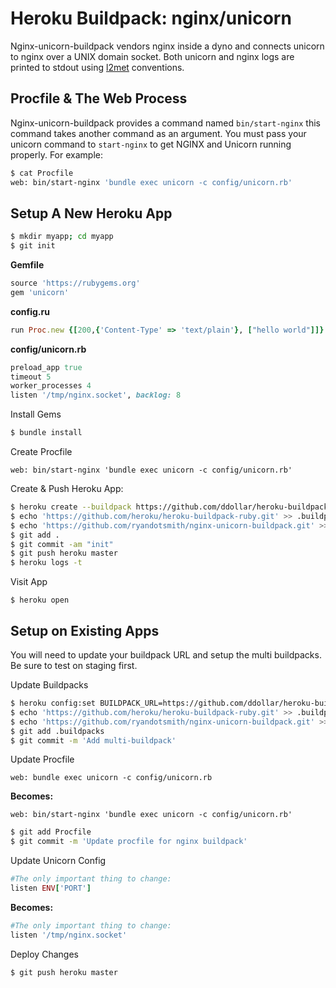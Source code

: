 # Heroku Buildpack: nginx/unicorn

Nginx-unicorn-buildpack vendors nginx inside a dyno and connects unicorn to nginx over a UNIX domain socket. Both unicorn and nginx logs are printed to stdout using [l2met](https://github.com/ryandotsmith/l2met) conventions.

## Procfile & The Web Process

Nginx-unicorn-buildpack provides a command named `bin/start-nginx` this command takes another command as an argument. You must pass your unicorn command to `start-nginx` to get NGINX and Unicorn running properly. For example:

```bash
$ cat Procfile
web: bin/start-nginx 'bundle exec unicorn -c config/unicorn.rb'
```

## Setup A New Heroku App

```bash
$ mkdir myapp; cd myapp
$ git init
```

**Gemfile**
```ruby
source 'https://rubygems.org'
gem 'unicorn'
```

**config.ru**
```ruby
run Proc.new {[200,{'Content-Type' => 'text/plain'}, ["hello world"]]}
```

**config/unicorn.rb**
```ruby
preload_app true
timeout 5
worker_processes 4
listen '/tmp/nginx.socket', backlog: 8
```

Install Gems
```bash
$ bundle install
```

Create Procfile
```
web: bin/start-nginx 'bundle exec unicorn -c config/unicorn.rb'
```

Create & Push Heroku App:
```bash
$ heroku create --buildpack https://github.com/ddollar/heroku-buildpack-multi.git
$ echo 'https://github.com/heroku/heroku-buildpack-ruby.git' >> .buildpacks
$ echo 'https://github.com/ryandotsmith/nginx-unicorn-buildpack.git' >> .buildpacks
$ git add .
$ git commit -am "init"
$ git push heroku master
$ heroku logs -t
```

Visit App
```
$ heroku open
```

## Setup on Existing Apps

You will need to update your buildpack URL and setup the multi buildpacks. Be sure to test on staging first.

Update Buildpacks
```bash
$ heroku config:set BUILDPACK_URL=https://github.com/ddollar/heroku-buildpack-multi.git
$ echo 'https://github.com/heroku/heroku-buildpack-ruby.git' >> .buildpacks
$ echo 'https://github.com/ryandotsmith/nginx-unicorn-buildpack.git' >> .buildpacks
$ git add .buildpacks
$ git commit -m 'Add multi-buildpack'
```

Update Procfile
```
web: bundle exec unicorn -c config/unicorn.rb
```
**Becomes:**
```
web: bin/start-nginx 'bundle exec unicorn -c config/unicorn.rb'
```
```bash
$ git add Procfile
$ git commit -m 'Update procfile for nginx buildpack'
```

Update Unicorn Config

```ruby
#The only important thing to change:
listen ENV['PORT']
```
**Becomes:**
```ruby
#The only important thing to change:
listen '/tmp/nginx.socket'
```

Deploy Changes
```bash
$ git push heroku master
```
